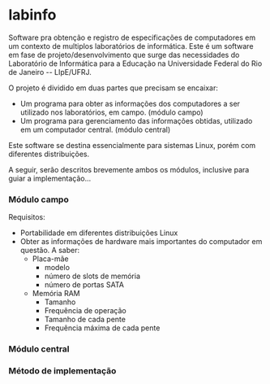 # labinfo

Software pra obtenção e registro de especificações de computadores em um contexto de multiplos laboratórios de informática.
Este é um software em fase de projeto/desenvolvimento que surge das necessidades do Laboratório de Informática para a Educação na Universidade Federal do Rio de Janeiro -- LIpE/UFRJ.

O projeto é dividido em duas partes que precisam se encaixar:
* Um programa para obter as informações dos computadores a ser utilizado nos laboratórios, em campo. (módulo campo)
* Um programa para gerenciamento das informações obtidas, utilizado em um computador central. (módulo central)

Este software se destina essencialmente para sistemas Linux, porém com diferentes distribuições.

A seguir, serão descritos brevemente ambos os módulos, inclusive para guiar a implementação...

### Módulo campo

Requisitos:
* Portabilidade em diferentes distribuições Linux
* Obter as informações de hardware mais importantes do computador em questão. A saber:
	* Placa-mãe
		* modelo
		* número de slots de memória
		* número de portas SATA
	* Memória RAM
		* Tamanho
		* Frequência de operação
		* Tamanho de cada pente
		* Frequência máxima de cada pente

### Módulo central

### Método de implementação

